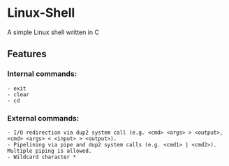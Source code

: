 # Linux-Shell

A simple Linux shell written in C

## Features
### Internal commands: 
```
- exit 
- clear 
- cd
```
### External commands:
```
- I/O redirection via dup2 system call (e.g. <cmd> <args> > <output>, <cmd> <args> < <input> > <output>).
- Pipelining via pipe and dup2 system calls (e.g. <cmd1> | <cmd2>). Multiple piping is allowed.
- Wildcard character * 
```
